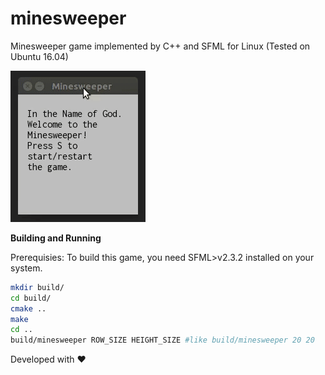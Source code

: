 # minesweeper
Minesweeper game implemented by C++ and SFML for Linux (Tested on Ubuntu 16.04)

![demo](https://github.com/saghodsipoor/minesweeper/blob/readme/demo.gif?raw=true "Demo")

**Building and Running**

Prerequisies: To build this game, you need SFML>v2.3.2 installed on your system.

```bash
mkdir build/
cd build/
cmake ..
make
cd ..
build/minesweeper ROW_SIZE HEIGHT_SIZE #like build/minesweeper 20 20 
```
Developed with :heart:
